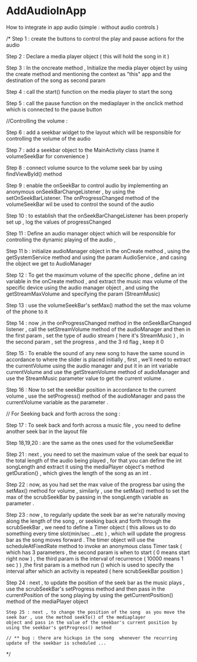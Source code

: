 # AddAudioInApp
How to integrate in app audio (simple : without audio controls )


/*
 Step 1 : create the buttons to control the play and pause actions for the audio

 Step 2 : Declare a media player object ( this will hold the song in it )

 Step 3 : In the oncreate method , Initialize the media player object by using the create method and mentioning
 the context as "this" app and the destination of the song as second param

 Step 4 : call the start() function on the media player to start the song

 Step 5 : call the pause function on the mediaplayer in the onclick method
 which is connected to the pause button

   //Controlling the volume :

 Step 6 : add a seekbar widget to the layout which will be responsible for controlling the volume of the audio

 Step 7 : add a seekbar object to the MainActivity class (name it volumeSeekBar for convenience )

 Step  8 : connect volume source to the volume seek bar by using findViewById() method

 Step 9 : enable the onSeekBar to control audio by implementing an anonymous onSeekBarChangeListener ,
  by using the setOnSeekBarListener. The onProgressChanged method of the volumeSeekBar wil be used to control the sound of the audio

 Step 10 : to establish that the  onSeekBarChangeListener has been properly set up  ,
  log the values of progressChanged

 Step 11 : Define an audio manager object which will be responsible for controlling the  dynamic playing of the audio ,

 Step 11 b : initialize audioManager object  in the onCreate method ,
 using the getSystemService method and using the param AudioService ,
 and casing the object we get to AudioManager

 Step 12 : To get the maximum volume of the specific phone , define an int variable in the onCreate method  ,
 and extract the music max volume of the specific device using the audio manager object ,
  and using the getStreamMaxVolume and specifying the param (StreamMusic)

  Step 13 : use the volumeSeekBar's setMax() mathod the set the max volume of the phone to it

  Step 14 : now ,in the onProgressChanged method in the onSeekBarChanged listener ,
  call the setStreamVolume method of the audioManager and then in the first param ,
  set the type of audio stream ( here it's StreamMusic ) ,
  in the second param , set the progress ,
  and the 3 rd flag , keep it 0

  Step 15 : To enable the sound of any new song to have the same sound in accordance to where the slider is placed initially ,
  first  , we'll need to extract the currentVolume using the audio manager and put it in an int variable currentVolume and
  use the getStreamVolume method of audioManager and use the StreamMusic parameter value to get the current volume .

  Step 16 : Now to set the seekBar position in accordance to the current volume ,
  use the setProgress() method of the audioManager  and pass the currentVolume variable as the parameter .

  // For Seeking back and forth across the song :

  Step 17 : To seek back and forth across a music file , you need to define another seek bar in the layout file

  Step 18,19,20 : are the same as the ones used for the volumeSeekBar

  Step 21 : next , you  need to set the maximum value of the seek bar equal to the total length of the audio being played ,
  for that you can define the int songLength and extract it using the mediaPlayer object's method  getDuration() ,
  which gives the length of the song as an int .

  Step 22 : now, as you had set the max value of the progress bar using the setMax() method for volume ,
  similarly , use the setMax() method to set the max of the scrubSeekBar by passing in the songLength variable as parameter .

  Step 23 : now , to regularly update the seek bar as we're naturally moving along the length of the song ,
   or seeking back and forth through the scrubSeekBar ,
  we need to define a Timer object ( this allows us to do something every time slot(min/sec ...etc ) ,
  which will update the progress bar as the song moves forward .
  The timer object will use the scheduleAtFixedRate method to invoke an anonymous class Timer task ( which has 3 parameters ,
   the second param is when to start ( 0  means start right now ) , the third param is the interval of recurrence ( 10000 means 1 sec  ) )
  ,the first param is a method run () which is used to specify the interval after which an activity is repeated ( here scrubSeekBar position )

   Step 24 : next , to update the position of the seek bar as the music plays ,
    use the scrubSeekBar's setProgress method and then pass in the currentPosition of the song playing by using the
    getCurrentPosition() method of the mediaPlayer object


    Step 25 : next , to change the position of the song  as you move the seek bar , use the method seekTo() of the mediaplayer
    object and pass in the value of the seekbar's current position by using the seekbar's getProgress() method

    // ** bug : there are hickups in the song  whenever the recurring update of the seekbar is scheduled ...

 */
